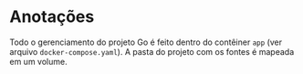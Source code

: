 # Anotações

Todo o gerenciamento do projeto Go é feito dentro do contêiner `app` (ver arquivo `docker-compose.yaml`). A pasta do projeto com os fontes é mapeada em um volume.